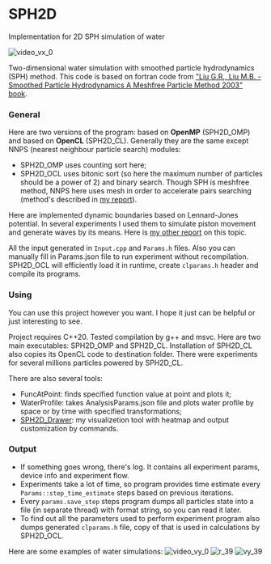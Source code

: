 # SPH2D
Implementation for 2D SPH simulation of water

![video_vx_0](https://user-images.githubusercontent.com/60754292/225715442-05b63d00-a091-4c36-adef-35da8d234468.gif)

Two-dimensional water simulation with smoothed particle hydrodynamics (SPH) method. This code is based on fortran code from ["Liu G.R., Liu M.B. - Smoothed Particle Hydrodynamics A Meshfree Particle Method 2003" book](https://www.worldscientific.com/worldscibooks/10.1142/5340).

### General
Here are two versions of the program: based on **OpenMP** (SPH2D_OMP) and based on **OpenCL** (SPH2D_CL). 
Generally they are the same except NNPS (nearest neighbour particle search) modules:
- SPH2D_OMP uses counting sort here;
- SPH2D_OCL uses bitonic sort (so here the maximum number of particles should be a power of 2) and binary search.
Though SPH is meshfree method, NNPS here uses mesh in order to accelerate pairs searching (method's described in [my report](https://github.com/RackotRR/SPH2D/files/10994545/_._2021_._._._.pdf)).

Here are implemented dynamic boundaries based on Lennard-Jones potential. In several experiments I used them to simulate piston movement and generate waves by its means. Here is [my other report](https://github.com/RackotRR/SPH2D/files/10994558/_._2022_._._._._._._.pdf) on this topic.

All the input generated in `Input.cpp` and `Params.h` files. Also you can manually fill in Params.json file to run experiment without recompilation. SPH2D_OCL will efficiently load it in runtime, create `clparams.h` header and compile its programs.

### Using
You can use this project however you want. I hope it just can be helpful or just interesting to see.

Project requires C++20. Tested compilation by g++ and msvc.
Here are two main executables: SPH2D_OMP and SPH2D_CL. Installation of SPH2D_CL also copies its OpenCL code to destination folder.
There were experiments for several millions particles powered by SPH2D_CL.

There are also several tools: 
- FuncAtPoint: finds specified function value at point and plots it;
- WaterProfile: takes AnalysisParams.json file and plots water profile by space or by time with specified transformations;
- [SPH2D_Drawer](https://github.com/RackotRR/SPH2D_Drawer): my visualizetion tool with heatmap and output customization by commands.

### Output
- If something goes wrong, there's log. It contains all experiment params, device info and experiment flow.
- Experiments take a lot of time, so program provides time estimate every `Params::step_time_estimate` steps based on previous iterations.
- Every `params.save_step` steps program dumps all particles state into a file (in separate thread) with format string, so you can read it later.
- To find out all the parameters used to perform experiment program also dumps generated `clparams.h` file, copy of that is used in calculations by SPH2D_OCL.

Here are some examples of water simulations:
![video_vy_0](https://user-images.githubusercontent.com/60754292/225718496-eba40340-dff1-415e-94d0-2c0ef6b56693.gif)
![r_39](https://user-images.githubusercontent.com/60754292/225718440-62defc68-e626-4ef6-8eb2-ceebafcd79b2.png)
![vy_39](https://user-images.githubusercontent.com/60754292/225718463-5491cd74-7171-4de0-bb5f-23520666eebb.png)
